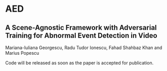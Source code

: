 # AED
## A Scene-Agnostic Framework with Adversarial Training for Abnormal Event Detection in Video
Mariana-Iuliana Georgescu, Radu Tudor Ionescu, Fahad Shahbaz Khan and Marius Popescu

Code will be released as soon as the paper is accepted for publication.
